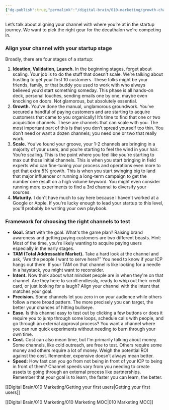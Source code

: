 ```yaml
---
{"dg-publish":true,"permalink":"/digital-brain/010-marketing/growth-channels-for-startups/"}
---
```


Let’s talk about aligning your channel with where you’re at in the startup journey. We want to pick the right gear for the decathalon we're competing in. 

### Align your channel with your startup stage

Broadly, there are four stages of a startup:
1. **Ideation, Validation, Launch.** In the beginning stages, forget about scaling. Your job is to do the stuff that doesn't scale. We’re talking about hustling to get your first 10 customers. These folks might be your friends, family, or that buddy you used to work with who always believed you’d start something someday. This phase is all hands-on deck, personal touches, sending emails one by one, maybe even knocking on doors. Not glamorous, but absolutely essential.
2. **Growth.** You’ve done the manual, unglamorous groundwork. You've secured a handful of paying customers and are starting to acquire customers that came to you organically! It’s time to find that one or two acquisition channels. These are channels that can scale with you. The most important part of this is that you don’t spread yourself too thin. You don’t need or want a dozen channels; you need one or two that really work.
3. **Scale.** You’ve found your groove, your 1-2 channels are bringing in a majority of your users, and you’re starting to feel the wind in your hair. You’re scaling. This is the point where you feel like you're starting to max out those initial channels. This is when you start bringing in field experts who can fine-tuning your process and operations even more to get that extra 5% growth. This is when you start swinging big to land that major influencer or running a long-term campaign to get the number one result on a high volume keyword. You might even consider running more experiments to find a 3rd channel to diversify your sources.
4. **Maturity.** I don't have much to say here because I haven't worked at a Google or Apple. If you're lucky enough to lead your startup to this level, you'll probably be writing your own playbook.

### Framework for choosing the right channels to test

- **Goal.** Start with the goal. What's the game plan? Raising brand awareness and getting paying customers are two different beasts. Hint: Most of the time, you're likely wanting to acquire paying users especially in the early stages.
- **TAM (Total Addressable Market).** Take a hard look at the channel and ask, “Are the people I want to serve here?” You need to know if your ICP hangs out there. If your TAM on that channel is like looking for a needle in a haystack, you might want to reconsider.
- **Intent.** Now think about what mindset people are in when they're on that channel. Are they here to scroll endlessly, ready to whip out their credit card, or just looking for a laugh? Align your channel with the intent that matches your goal.
-  **Precision.** Some channels let you zero in on your audience while others follow a more broad pattern.  The more precisely you can target, the better your chances of hitting bullseye.
- **Ease.** Is this channel easy to test out by clicking a few buttons or does it require you to jump through some loops, schedule calls with people, and go through an external approval process? You want a channel where you can run quick experiments without needing to burn through your own time.
- **Cost.** Cost can also mean time, but I'm primarily talking about money. Some channels, like cold outreach, are free to test. Others require some money and others require a lot of money.  Weigh the potential ROI against the cost. Remember, expensive doesn’t always mean better.
- **Speed:** How fast can you go from not being in front of your ICP to being in front of them? Channel speeds vary from you needing to create assets to going through an external process like partnerships. Remember that your goal is to learn, the faster you can learn, the better.

[[Digital Brain/010 Marketing/Getting your first users\|Getting your first users]]

[[Digital Brain/010 Marketing/010 Marketing MOC\|010 Marketing MOC]]